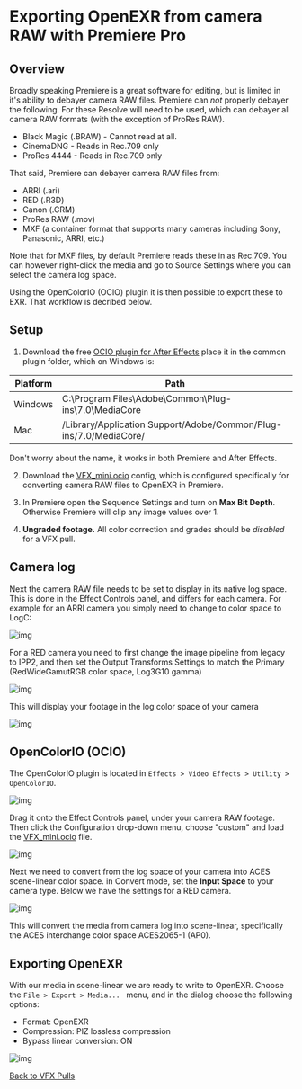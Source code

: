 # Exporting OpenEXR from camera RAW with Premiere Pro

## Overview

Broadly speaking Premiere is a great software for editing, but is limited in it's ability to debayer camera RAW files. Premiere can *not* properly debayer the following. For these Resolve will need to be used, which can debayer all camera RAW formats (with the exception of ProRes RAW).

- Black Magic (.BRAW) - Cannot read at all.
- CinemaDNG - Reads in Rec.709 only
- ProRes 4444 - Reads in Rec.709 only

That said, Premiere can debayer camera RAW files from:

 - ARRI (.ari)
 - RED (.R3D)
 - Canon (.CRM)
 - ProRes RAW (.mov)
 - MXF (a container format that supports many cameras including Sony, Panasonic, ARRI, etc.)

Note that for MXF files, by default Premiere reads these in as Rec.709. You can however right-click the media and go to Source Settings where you can select the camera log space.
 
Using the OpenColorIO (OCIO) plugin it is then possible to export these to EXR. That workflow is decribed below.


## Setup

  1. Download the free [OCIO plugin for After Effects](https://fnordware.blogspot.com/2012/05/opencolorio-for-after-effects.html) place it in the common plugin folder, which on Windows is:<br>

| Platform	| Path
|-----------|---------------------------------------------------------------
| Windows	| C:\Program Files\Adobe\Common\Plug-ins\7.0\MediaCore
| Mac	      | /Library/Application Support/Adobe/Common/Plug-ins/7.0/MediaCore/ 

Don't worry about the name, it works in both Premiere and After Effects.

  2. Download the [VFX_mini.ocio](https://github.com/sharktacos/OpenColorIO-configs/blob/main/software/Premiere/VFX_mini.ocio) config, which is configured specifically for converting camera RAW files to OpenEXR in Premiere. 

  3. In Premiere open the Sequence Settings and turn on  **Max Bit Depth**. Otherwise Premiere will clip any image values over 1. 
  4. **Ungraded footage.** All color correction and grades should be *disabled* for a VFX pull.

## Camera log

Next the camera RAW file needs to be set to display in its native log space. This is done in the Effect Controls panel, and differs for each camera. For example for an ARRI camera you simply need to change to color space to LogC:

![img](img/premiereB1.jpg)

For a RED camera you need to first change the image pipeline from legacy to IPP2, and then set the Output Transforms Settings to match the Primary (RedWideGamutRGB color space, Log3G10 gamma)

![img](img/premiereB2.jpg)

This will display your footage in the log color space of your camera

![img](img/premiereB7.jpg)


## OpenColorIO (OCIO)

The OpenColorIO plugin is located in ````Effects > Video Effects > Utility > OpenColorIO````. 

![img](img/premiereB3.jpg)

Drag it onto the Effect Controls panel, under your camera RAW footage. Then click the Configuration drop-down menu, choose "custom" and load the [VFX_mini.ocio](https://github.com/sharktacos/OpenColorIO-configs/blob/main/software/Premiere/VFX_mini.ocio) file.

![img](img/premiereB4.jpg)

Next we need to convert from the log space of your camera into ACES scene-linear color space. in Convert mode, set the **Input Space** to your camera type. Below we have the settings for a RED camera.

![img](img/premiereB5.jpg)

This will convert the media from camera log into scene-linear, specifically the ACES interchange color space ACES2065-1 (AP0).


## Exporting OpenEXR

With our media in scene-linear we are ready to write to OpenEXR. Choose the ```File > Export > Media... ``` menu, and in the dialog choose the following options:

 - Format: OpenEXR
 - Compression: PIZ lossless compression 
 - Bypass linear conversion: ON

![img](img/premiereB6.jpg)



[Back to VFX Pulls](VFXpulls.md)
